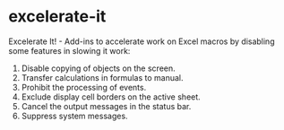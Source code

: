 excelerate-it
=============

Excelerate It! - Add-ins to accelerate work on Excel macros by disabling some features in slowing it work:

1) Disable copying of objects on the screen.
2) Transfer calculations in formulas to manual.
3) Prohibit the processing of events.
4) Exclude display cell borders on the active sheet.
5) Cancel the output messages in the status bar.
6) Suppress system messages.
